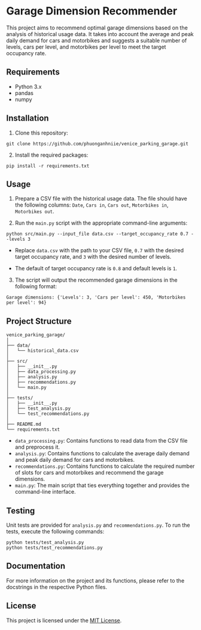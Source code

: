 # Garage Dimension Recommender
This project aims to recommend optimal garage dimensions based on the analysis of historical usage data. It takes into account the average and peak daily demand for cars and motorbikes and suggests a suitable number of levels, cars per level, and motorbikes per level to meet the target occupancy rate.

## Requirements
- Python 3.x
- pandas
- numpy

## Installation
1. Clone this repository:
```
git clone https://github.com/phuonganhniie/venice_parking_garage.git
```
2. Install the required packages:
```
pip install -r requirements.txt
```

## Usage
1. Prepare a CSV file with the historical usage data. The file should have the following columns: `Date`, `Cars in`, `Cars out`, `Motorbikes in`, `Motorbikes out`.

2. Run the `main.py` script with the appropriate command-line arguments:
```
python src/main.py --input_file data.csv --target_occupancy_rate 0.7 --levels 3
```
- Replace `data.csv` with the path to your CSV file, `0.7` with the desired target occupancy rate, and `3` with the desired number of levels.

- The default of target occupancy rate is `0.8` and default levels is `1`.

3. The script will output the recommended garage dimensions in the following format: 
```
Garage dimensions: {'Levels': 3, 'Cars per level': 450, 'Motorbikes per level': 94}
```

## Project Structure
```
venice_parking_garage/
│
├── data/
│   └── historical_data.csv
│
├── src/
│   ├── __init__.py
│   ├── data_processing.py
│   ├── analysis.py
│   ├── recommendations.py
│   └── main.py
│
├── tests/
│   ├── __init__.py
│   ├── test_analysis.py
│   └── test_recommendations.py
│
├── README.md
└── requirements.txt
```
- `data_processing.py`: Contains functions to read data from the CSV file and preprocess it.
- `analysis.py`: Contains functions to calculate the average daily demand and peak daily demand for cars and motorbikes.
- `recommendations.py`: Contains functions to calculate the required number of slots for cars and motorbikes and recommend the garage dimensions.
- `main.py`: The main script that ties everything together and provides the command-line interface.

## Testing
Unit tests are provided for `analysis.py` and `recommendations.py`. To run the tests, execute the following commands:
```
python tests/test_analysis.py
python tests/test_recommendations.py
```

## Documentation
For more information on the project and its functions, please refer to the docstrings in the respective Python files.

## License
This project is licensed under the [MIT License](LICENSE).